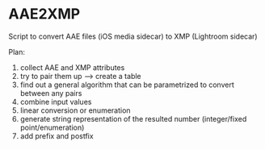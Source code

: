 # AAE2XMP
Script to convert AAE files (iOS media sidecar) to XMP (Lightroom sidecar)

Plan:
1. collect AAE and XMP attributes
2. try to pair them up --> create a table
3. find out a general algorithm that can be parametrized to convert between any pairs
  1. combine input values
  2. linear conversion or enumeration
  3. generate string representation of the resulted number (integer/fixed point/enumeration)
  4. add prefix and postfix

